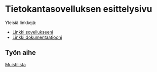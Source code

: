 # Tietokantasovelluksen esittelysivu

Yleisiä linkkejä:

* [Linkki sovellukseeni](https://hanranti.users.cs.helsinki.fi/tsoha)
* [Linkki dokumentaatiooni](https://github.com/hanranti/Tsoha-Bootstrap/blob/master/doc/dokumentaatio.pdf)

## Työn aihe

[Muistilista](http://advancedkittenry.github.io/suunnittelu_ja_tyoymparisto/aiheet/Muistilista.html) 
